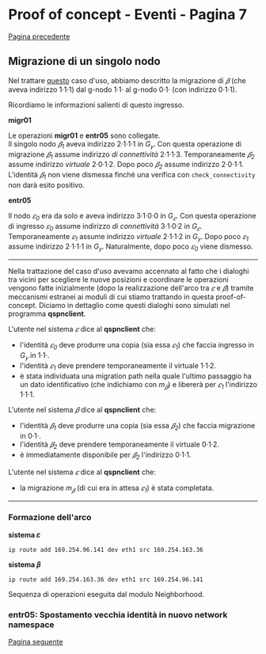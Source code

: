 # Proof of concept - Eventi - Pagina 7

[Pagina precedente](Eventi6.md)

## Migrazione di un singolo nodo

Nel trattare [questo](UseCases12.md) caso d'uso, abbiamo descritto la migrazione di *𝛽* (che aveva
indirizzo 1·1·1) dal g-nodo 1·1· al g-nodo 0·1· (con indirizzo 0·1·1).

Ricordiamo le informazioni salienti di questo ingresso.

**migr01**

Le operazioni **migr01** e **entr05** sono collegate.  
Il singolo nodo *𝛽<sub>1</sub>* aveva indirizzo 2·1·1·1 in *G<sub>𝛾</sub>*. Con questa operazione
di migrazione *𝛽<sub>1</sub>* assume indirizzo *di connettività* 2·1·1·3. Temporaneamente
*𝛽<sub>2</sub>* assume indirizzo *virtuale* 2·0·1·2. Dopo poco *𝛽<sub>2</sub>* assume
indirizzo 2·0·1·1.  
L'identità *𝛽<sub>1</sub>* non viene dismessa finché una verifica con `check_connectivity` non darà
esito positivo.

**entr05**

Il nodo *𝜀<sub>0</sub>* era da solo e aveva indirizzo 3·1·0·0 in *G<sub>𝜀</sub>*. Con questa operazione
di ingresso *𝜀<sub>0</sub>* assume indirizzo *di connettività* 3·1·0·2 in *G<sub>𝜀</sub>*. Temporaneamente
*𝜀<sub>1</sub>* assume indirizzo *virtuale* 2·1·1·2 in *G<sub>𝛾</sub>*. Dopo poco *𝜀<sub>1</sub>* assume
indirizzo 2·1·1·1 in *G<sub>𝛾</sub>*. Naturalmente, dopo poco *𝜀<sub>0</sub>* viene dismesso.

----

Nella trattazione del caso d'uso avevamo accennato al fatto che i dialoghi tra
vicini per scegliere le nuove posizioni e coordinare le operazioni vengono fatte inizialmente
(dopo la realizzazione dell'arco tra *𝜀* e *𝛽*) tramite meccanismi estranei ai moduli di cui stiamo
trattando in questa proof-of-concept. Diciamo in dettaglio come questi dialoghi sono simulati nel
programma **qspnclient**.

L'utente nel sistema *𝜀* dice al **qspnclient** che:
*   l'identità *𝜀<sub>0</sub>* deve produrre una copia (sia essa *𝜀<sub>1</sub>*) che faccia
    ingresso in *G<sub>𝛾</sub>* in 1·1·.
*   l'identità *𝜀<sub>1</sub>* deve prendere temporaneamente il virtuale 1·1·2.
*   è stata individuata una migration path nella quale l'ultimo passaggio ha un dato identificativo
    (che indichiamo con *m<sub>𝛽</sub>*) e libererà per *𝜀<sub>1</sub>* l'indirizzo 1·1·1.

L'utente nel sistema *𝛽* dice al **qspnclient** che:
*   l'identità *𝛽<sub>1</sub>* deve produrre una copia (sia essa *𝛽<sub>2</sub>*) che faccia
    migrazione in 0·1·.
*   l'identità *𝛽<sub>2</sub>* deve prendere temporaneamente il virtuale 0·1·2.
*   è immediatamente disponibile per *𝛽<sub>2</sub>* l'indirizzo 0·1·1.

L'utente nel sistema *𝜀* dice al **qspnclient** che:
*   la migrazione *m<sub>𝛽</sub>* (di cui era in attesa *𝜀<sub>1</sub>*) è stata completata.

----

### Formazione dell'arco

**sistema 𝜀**
```
ip route add 169.254.96.141 dev eth1 src 169.254.163.36
```

**sistema 𝛽**
```
ip route add 169.254.163.36 dev eth1 src 169.254.96.141
```

Sequenza di operazioni eseguita dal modulo Neighborhood.

### entr05: Spostamento vecchia identità in nuovo network namespace


[Pagina seguente](Eventi8.md)
